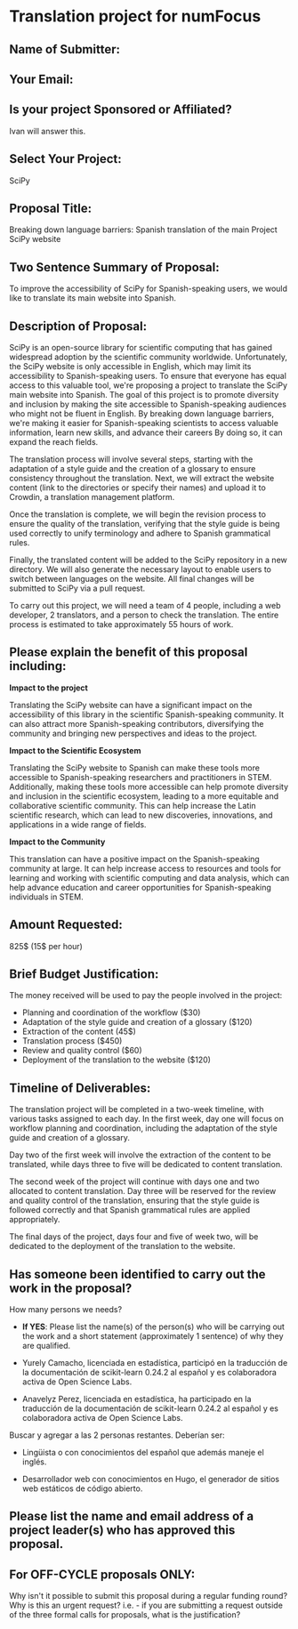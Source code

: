 # Translation project for numFocus

<!-- This document is intended to provide you with a copy of the questions that are -->
<!-- asked in the Small Development Grant Proposal Submission form, so that you can -->
<!-- prepare, share, and edit your answers prior to submission. -->
<!---->
<!-- Please note: All proposals for the SDG program must be submitted through the -->
<!-- form to be considered for funding. -->

## Name of Submitter:

## Your Email:

## Is your project Sponsored or Affiliated?

Ivan will answer this.

## Select Your Project:

SciPy

## Proposal Title:

Breaking down language barriers: Spanish translation of the main Project
SciPy website

## Two Sentence Summary of Proposal:

To improve the accessibility of SciPy for Spanish-speaking users, we would
like to translate its main website into Spanish.

## Description of Proposal:

<!-- No more than 750 words (4,500 characters max) -->

SciPy is an open-source library for scientific computing that has gained
widespread adoption by the scientific community worldwide.
Unfortunately, the SciPy website is only accessible in English, which may
limit its accessibility to Spanish-speaking users.
To ensure that everyone has equal access to this valuable tool, we're proposing
a project to translate the SciPy main website into Spanish.
The goal of this project is to promote diversity and inclusion by making the
site accessible to Spanish-speaking audiences who might not be fluent in
English.
By breaking down language barriers, we're making it easier for Spanish-speaking
scientists to access valuable information, learn new skills, and advance their
careers By doing so, it can expand the reach fields.

The translation process will involve several steps, starting with the
adaptation of a style guide and the creation of a glossary to ensure
consistency throughout the translation.
Next, we will extract the website content (link to the directories or specify
their names) and upload it to Crowdin, a translation management platform.

Once the translation is complete, we will begin the revision process to ensure
the quality of the translation, verifying that the style guide is being used
correctly to unify terminology and adhere to Spanish grammatical rules.

Finally, the translated content will be added to the SciPy repository in a new
directory.
We will also generate the necessary layout to enable users to switch between
languages on the website.
All final changes will be submitted to SciPy via a pull request.

To carry out this project, we will need a team of 4 people, including a web
developer, 2 translators, and a person to check the translation.
The entire process is estimated to take approximately 55 hours of work.

## Please explain the benefit of this proposal including:

<!-- -Impact to the project -->
<!-- -Impact to the scientific ecosystem -->
<!-- -Impact to the community -->
<!-- No more than 400 words (2,500 characters max) -->

**Impact to the project**

Translating the SciPy website can have a significant impact on the accessibility
of this library in the scientific Spanish-speaking community.
It can also attract more Spanish-speaking contributors, diversifying the
community and bringing new perspectives and ideas to the project.

**Impact to the Scientific Ecosystem**

Translating the SciPy website to Spanish can make these tools more accessible to
Spanish-speaking researchers and practitioners in STEM.
Additionally, making these tools more accessible can
help promote diversity and inclusion in the scientific ecosystem, leading to a
more equitable and collaborative scientific community.
This can help increase the Latin scientific research, which can lead to new
discoveries, innovations, and applications in a wide range of fields.

**Impact to the Community**

This translation can have a positive impact on the Spanish-speaking community
at large.
It can help increase access to resources and tools for learning and working
with scientific computing and data analysis, which can help advance education
and career opportunities for Spanish-speaking individuals in STEM.

## Amount Requested:

825$ (15$ per hour)

## Brief Budget Justification:

<!-- (Please include hours and/or pay rates) -->
<!-- How will the money be spent? -->

The money received will be used to pay the people involved in the project:

- Planning and coordination of the workflow ($30)
- Adaptation of the style guide and creation of a glossary ($120)
- Extraction of the content (45$)
- Translation process ($450)
- Review and quality control ($60)
- Deployment of the translation to the website ($120)

<!-- Nota: Se estima que un traductor(a) gane 0.05$ por palabra y que una persona -->
<!-- puede traducir 300-350 palabras por hora. Se asume en este caso, que la -->
<!-- persona va a traducir 300 palabras por hora. -->

## Timeline of Deliverables:

<!-- Please include specific timelines showing when you will achieve the proposed work. -->

The translation project will be completed in a two-week timeline, with various
tasks assigned to each day.
In the first week, day one will focus on workflow planning and coordination,
including the adaptation of the style guide and creation of a glossary.

Day two of the first week will involve the extraction of the content to be
translated, while days three to five will be dedicated to content translation.

The second week of the project will continue with days one and two allocated
to content translation.
Day three will be reserved for the review and quality control of the
translation, ensuring that the style guide is followed correctly and that
Spanish grammatical rules are applied appropriately.

The final days of the project, days four and five of week two, will be
dedicated to the deployment of the translation to the website.

<!-- Explicar con más detalle las actividades. -->
<!-- puede hacerse en etapas y estimar un tiempo para cada una de ellas. -->
<!---->
<!-- - Semana 1: -->
<!--   - Día 1: -->
<!--     Planeación y coordinación del flujo de trabajo -->
<!--     Adaptación de guía de estilo y creación de glosario -->
<!--   - Día 2: -->
<!--     Extracción del contenido a traducir -->
<!--   - Días 3-5: -->
<!--     Traducción del contenido -->
<!-- - Semana 2: -->
<!--   - Días 1-2: -->
<!--     Traducción del contenido -->
<!--   - Día 3: -->
<!--     Revisión y control de calidad de la traducción -->
<!--   - Días 4-5 -->
<!--     Despliegue de la traducción al sitio web -->

## Has someone been identified to carry out the work in the proposal?

How many persons we needs?

- **If YES**: Please list the name(s) of the person(s) who will be carrying out
  the work and a short statement (approximately 1 sentence) of why they are
  qualified.

- Yurely Camacho, licenciada en estadística, participó en la traducción
  de la documentación de scikit-learn 0.24.2 al español y es colaboradora activa
  de Open Science Labs.
- Anavelyz Perez, licenciada en estadística, ha participado en la
  traducción de la documentación de scikit-learn 0.24.2 al español y es
  colaboradora activa de Open Science Labs.

Buscar y agregar a las 2 personas restantes. Deberían ser:

- Lingüista o con conocimientos del español que además maneje el inglés.

- Desarrollador web con conocimientos en Hugo, el generador de sitios web
  estáticos de código abierto.

## Please list the name and email address of a project leader(s) who has approved this proposal.

## For OFF-CYCLE proposals ONLY:

Why isn't it possible to submit this proposal during a regular funding round?
Why is this an urgent request? i.e. - if you are submitting a request outside
of the three formal calls for proposals, what is the justification?
